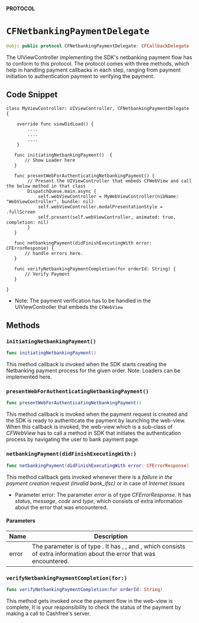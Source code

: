 **PROTOCOL**

# `CFNetbankingPaymentDelegate`

```swift
@objc public protocol CFNetbankingPaymentDelegate: CFCallbackDelegate
```

The UIViewController implementing the SDK's netbanking payment flow has to conform to this protocol. The protocol comes with three methods, which help in handling payment callbacks in each step, ranging from payment initiation to authentication payment to verifying the payment.
 
 ## Code Snippet ##
 
 ```
 class MyViewController: UIViewController, CFNetbankingPaymentDelegate {
 
     override func viewDidLoad() {
         ....
         ....
         ....
     }
     
    func initiatingNetbankingPayment()  {
        // Show Loader here
    }
    
    func presentWebForAuthenticatingNetbankingPayment() {
         // Present the UIViewController that embeds CFWebView and call the below method in that class
         DispatchQueue.main.async {
             self.webViewController = MyWebViewController(nibName: "WebViewController", bundle: nil)
             self.webViewController.modalPresentationStyle = .fullScreen
             self.present(self.webViewController, animated: true, completion: nil)
         }
    }
 
    func netbankingPayment(didFinishExecutingWith error: CFErrorResponse) {
        // handle errors here.
    }
 
    func verifyNetbankingPaymentCompletion(for orderId: String) {
        // Verify Payment
    }
     
 }
 ```
* Note: The payment verification has to be handled in the UIViewController that embeds the `CFWebView`

## Methods
### `initiatingNetbankingPayment()`

```swift
func initiatingNetbankingPayment()
```

  This method callback is invoked when the SDK starts creating the Netbanking payment process for the given order.
Note: Loaders can be implemented here.

### `presentWebForAuthenticatingNetbankingPayment()`

```swift
func presentWebForAuthenticatingNetbankingPayment()
```

This method callback is invoked when the payment request is created and the SDK is ready to authenticate the payment by launching the web-view. When this callback is invoked, the web-view which is a sub-class of *CFWebView* has to call a method in SDK that initiates the authentication process by navigating the user to bank payment page.

### `netbankingPayment(didFinishExecutingWith:)`

```swift
func netbankingPayment(didFinishExecutingWith error: CFErrorResponse)
```

This method callback gets invoked whenever there is a *failure in the payment creation request (invalid bank_ifsc)* or in case of *Internet Issues*
- Parameter error: The parameter *error* is of type *CFErrorResponse*. It has *status*, *message*, *code* and *type*, which consists of extra information about the error that was encountered.

#### Parameters

| Name | Description |
| ---- | ----------- |
| error | The parameter  is of type . It has , ,  and , which consists of extra information about the error that was encountered. |

### `verifyNetbankingPaymentCompletion(for:)`

```swift
func verifyNetbankingPaymentCompletion(for orderId: String)
```

This method gets invoked once the payment flow in the web-view is complete, It is your responsibility to check the status of the payment by making a call to Cashfree's server.
